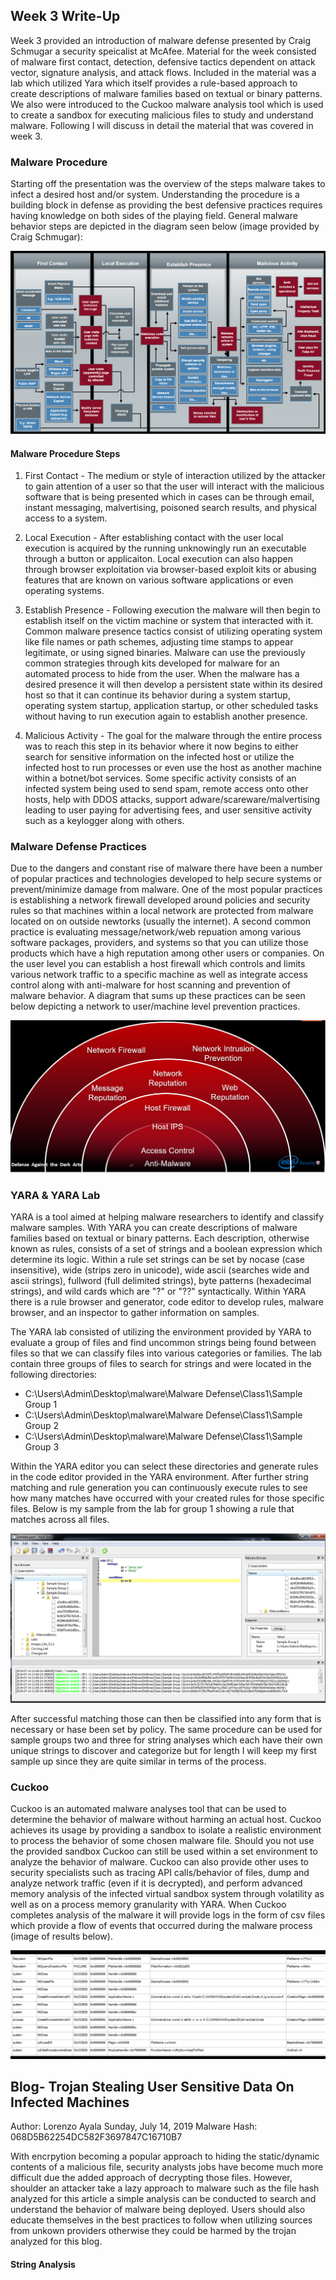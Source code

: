## Week 3 Write-Up
Week 3 provided an introduction of malware defense presented by Craig Schmugar a security speicalist at McAfee. Material for the week consisted of malware first contact, detection, defensive tactics dependent on attack vector, signature analysis, and attack flows. Included in the material was a lab which utilized Yara which itself provides a rule-based approach to create descriptions of malware families based on textual or binary patterns. We also were introduced to the Cuckoo malware analysis tool which is used to create a sandbox for executing malicious files to study and understand malware. Following I will discuss in detail the material that was covered in week 3. 

### Malware Procedure 
Starting off the presentation was the overview of the steps malware takes to infect a desired host and/or system. Understanding the procedure is a building block in defense as providing the best defensive practices requires having knowledge on both sides of the playing field. General malware behavior steps are depicted in the diagram seen below (image provided by Craig Schmugar):

 <img src="MalwareProcedure.png" alt="" class="inline"/>

#### Malware Procedure Steps
1. First Contact - The medium or style of interaction utilized by the attacker to gain attention of a user so that the user will interact with the malicious software that is being presented which in cases can be through email, instant messaging, malvertising, poisoned search results, and physical access to a system. 

2. Local Execution - After establishing contact with the user local execution is acquired by the running unknowingly run an executable through a button or applicaiton. Local execution can also happen through browser exploitation via browser-based exploit kits or abusing features that are known on various software applications or even operating systems.

3. Establish Presence - Following execution the malware will then begin to establish itself on the victim machine or system that interacted with it. Common malware presence tactics consist of utilizing operating system like file names or path schemes, adjusting time stamps to appear legitimate, or using signed binaries. Malware can use the previously common strategies through kits developed for malware for an automated process to hide from the user. When the malware has a desired presence it will then develop a persistent state within its desired host so that it can continue its behavior during a system startup, operating system startup, application startup, or other scheduled tasks without having to run execution again to establish another presence. 

4. Malicious Activity - The goal for the malware through the entire process was to reach this step in its behavior where it now begins to either search for sensitive information on the infected host or utilize the infected host to run processes or even use the host as another machine within a botnet/bot services. Some specific activity consists of an infected system being used to send spam, remote access onto other hosts, help with DDOS attacks, support adware/scareware/malvertising leading to user paying for advertising fees, and user sensitive activity such as a keylogger along with others. 

### Malware Defense Practices
Due to the dangers and constant rise of malware there have been a number of popular practices and technologies developed to help secure systems or prevent/minimize damage from malware. One of the most popular practices is establishing a network firewall developed around policies and security rules so that machines within a local network are protected from malware located on on outside newtorks (usually the internet). A second common practice is evaluating message/network/web repuation among various software packages, providers, and systems so that you can utilize those products which have a high reputation among other users or companies. On the user level you can establish a host firewall which controls and limits various network traffic to a specific machine as well as integrate access control along with anti-malware for host scanning and prevention of malware behavior. A diagram that sums up these practices can be seen below depicting a network to user/machine level prevention practices. 

 <img src="PracticesDiagram.png" alt="" class="inline"/>

### YARA & YARA Lab
YARA is a tool aimed at helping malware researchers to identify and classify malware samples. With YARA you can create descriptions of malware families based on textual or binary patterns. Each description, otherwise known as rules, consists of a set of strings and a boolean expression which determine its logic. Within a rule set strings can be set by nocase (case insensitive), wide (strips zero in unicode), wide ascii (searches wide and ascii strings), fullword (full delimited strings), byte patterns (hexadecimal strings), and wild cards which are "?" or "??" syntactically. Within YARA there is a rule browser and generator, code editor to develop rules, malware browser, and an inspector to gather information on samples. 

The YARA lab consisted of utilizing the environment provided by YARA to evaluate a group of files and find uncommon strings being found between files so that we can classify files into various categories or families. The lab contain three groups of files to search for strings and were located in the following directories:

- C:\Users\Admin\Desktop\malware\Malware Defense\Class1\Sample Group 1
- C:\Users\Admin\Desktop\malware\Malware Defense\Class1\Sample Group 2
- C:\Users\Admin\Desktop\malware\Malware Defense\Class1\Sample Group 3

Within the YARA editor you can select these directories and generate rules in the code editor provided in the YARA environment. After further string matching and rule generation you can continuously execute rules to see how many matches have occurred with your created rules for those specific files. Below is my sample from the lab for group 1 showing a rule that matches across all files. 

 <img src="YaraEditor.png" alt="" class="inline"/>

After successful matching those can then be classified into any form that is necessary or hase been set by policy. The same procedure can be used for sample groups two and three for string analyses which each have their own unique strings to discover and categorize but for length I will keep my first sample up since they are quite similar in terms of the process. 

### Cuckoo 
Cuckoo is an automated malware analyses tool that can be used to determine the behavior of malware without harming an actual host. Cuckoo achieves its usage by providing a sandbox to isolate a realistic environment to process the behavior of some chosen malware file. Should you not use the provided sandbox Cuckoo can still be used within a set environment to analyze the behavior of malware. Cuckoo can also provide other uses to security specialists such as tracing API calls/behavior of files, dump and analyze network traffic (even if it is decrypted), and perform advanced memory analysis of the infected virtual sandbox system through volatility as well as on a process memory granularity with YARA. When Cuckoo completes analysis of the malware it will provide logs in the form of csv files which provide a flow of events that occurred during the malware process (image of results below). 

 <img src="CuckooResults.png" alt="" class="inline"/>

## Blog- Trojan Stealing User Sensitive Data On Infected Machines
Author: Lorenzo Ayala
Sunday, July 14, 2019
Malware Hash: 068D5B62254DC582F3697847C16710B7

With encrpytion becoming a popular approach to hiding the static/dynamic contents of a malicious file, security analysts jobs have become much more difficult due the added approach of decrypting those files. However, shoulder an attacker take a lazy approach to malware such as the file hash analyzed for this article a simple analysis can be conducted to search and understand the behavior of malware being deployed. Users should also educate themselves in the best practices to follow when utilizing sources from unkown providers otherwise they could be harmed by the trojan analyzed for this blog. 

#### String Analysis




